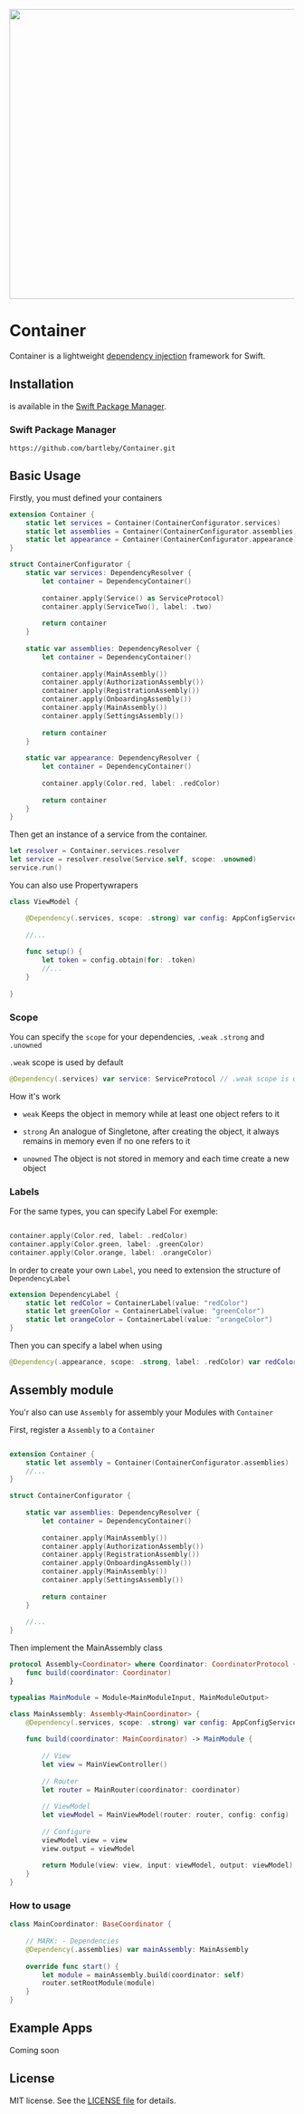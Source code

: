 <p align="center">
  <img width="512" height="512" src="/Images/header.png">
</p>

Container
========

Container is a lightweight [dependency injection](https://en.wikipedia.org/wiki/Dependency_injection) framework for Swift.


## Installation

is available in the [Swift Package Manager](https://swift.org/package-manager/).

### Swift Package Manager

```
https://github.com/bartleby/Container.git
```


## Basic Usage

Firstly, you must defined your containers


```swift
extension Container {
    static let services = Container(ContainerConfigurator.services)
    static let assemblies = Container(ContainerConfigurator.assemblies)
    static let appearance = Container(ContainerConfigurator.appearance)
}

struct ContainerConfigurator {
    static var services: DependencyResolver {
        let container = DependencyContainer()
        
        container.apply(Service() as ServiceProtocol)
        container.apply(ServiceTwo(), label: .two)
        
        return container
    }
    
    static var assemblies: DependencyResolver {
        let container = DependencyContainer()
        
        container.apply(MainAssembly())
        container.apply(AuthorizationAssembly())
        container.apply(RegistrationAssembly())
        container.apply(OnboardingAssembly())
        container.apply(MainAssembly())
        container.apply(SettingsAssembly())
        
        return container
    }
    
    static var appearance: DependencyResolver {
        let container = DependencyContainer()
        
        container.apply(Color.red, label: .redColor)
        
        return container
    }
}

```

Then get an instance of a service from the container. 

```swift
let resolver = Container.services.resolver
let service = resolver.resolve(Service.self, scope: .unowned)
service.run()
```

You can also use Propertywrapers

```swift
class ViewModel {

    @Dependency(.services, scope: .strong) var config: AppConfigServiceProtocol
    
    //...
    
    func setup() {
        let token = config.obtain(for: .token)
        //...
    }
    
}
```

### Scope

You can specify the `scope` for your dependencies, `.weak` `.strong` and `.unowned`

`.weak` scope is used by default

```swift 
@Dependency(.services) var service: ServiceProtocol // .weak scope is used by default
``` 

How it's work

- `weak` Keeps the object in memory while at least one object refers to it


- `strong` An analogue of Singletone, after creating the object, it always remains in memory even if no one refers to it


- `unowned` The object is not stored in memory and each time create a new object


### Labels

For the same types, you can specify Label
For exemple:

```swift

container.apply(Color.red, label: .redColor)
container.apply(Color.green, label: .greenColor)
container.apply(Color.orange, label: .orangeColor)

```

In order to create your own `Label`, you need to extension the structure of `DependencyLabel`

```swift
extension DependencyLabel {
    static let redColor = ContainerLabel(value: "redColor")
    static let greenColor = ContainerLabel(value: "greenColor")
    static let orangeColor = ContainerLabel(value: "orangeColor")
}
```

Then you can specify a label when using

```swift
@Dependency(.appearance, scope: .strong, label: .redColor) var redColor: Color
```



## Assembly module

You'r also can use `Assembly` for assembly your Modules with `Container`

First, register a `Assembly` to a `Container`

```swift

extension Container {
    static let assembly = Container(ContainerConfigurator.assemblies)
    //...
}

struct ContainerConfigurator {
    
    static var assemblies: DependencyResolver {
        let container = DependencyContainer()
        
        container.apply(MainAssembly())
        container.apply(AuthorizationAssembly())
        container.apply(RegistrationAssembly())
        container.apply(OnboardingAssembly())
        container.apply(MainAssembly())
        container.apply(SettingsAssembly())
        
        return container
    }
    
    //...
}
```

Then implement the MainAssembly class 


```swift
protocol Assembly<Coordinator> where Coordinator: CoordinatorProtocol {
    func build(coordinator: Coordinator)
}

typealias MainModule = Module<MainModuleInput, MainModuleOutput>

class MainAssembly: Assembly<MainCoordinator> {
    @Dependency(.services, scope: .strong) var config: AppConfigServiceProtocol
    
    func build(coordinator: MainCoordinator) -> MainModule {
        
        // View
        let view = MainViewController()
        
        // Router
        let router = MainRouter(coordinator: coordinator)
        
        // ViewModel
        let viewModel = MainViewModel(router: router, config: config)
        
        // Configure
        viewModel.view = view
        view.output = viewModel
        
        return Module(view: view, input: viewModel, output: viewModel)
    }
}
```

### How to usage

```swift
class MainCoordinator: BaseCoordinator {
    
    // MARK: - Dependencies
    @Dependency(.assemblies) var mainAssembly: MainAssembly
    
    override func start() {
        let module = mainAssembly.build(coordinator: self)
        router.setRootModule(module)
    }
}

```

## Example Apps

Coming soon


## License

MIT license. See the [LICENSE file](LICENSE) for details.
